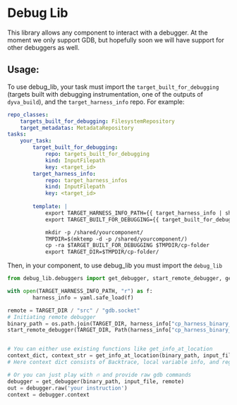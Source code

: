 # Debug Lib


This library allows any component to interact with a debugger. At the moment we only support GDB, but hopefully soon we will have support for other debuggers as well.

## Usage:
To use debug_lib, your task must import the `target_built_for_debugging` (targets built with debugging instrumentation, one of the outputs of `dyva_build`), and the `target_harness_info` repo. For example:

``` yaml
repo_classes:
    targets_built_for_debugging: FilesystemRepository
    target_metadatas: MetadataRepository
tasks:
    your_task:
        target_built_for_debugging:
            repo: targets_built_for_debugging
            kind: InputFilepath
            key: <target_id>
        target_harness_info:
            repo: target_harness_infos
            kind: InputFilepath
            key: <target_id>
        
        template: |
            export TARGET_HARNESS_INFO_PATH={{ target_harness_info | shquote }}
            export TARGET_BUILT_FOR_DEBUGGING={{ target_built_for_debugging | shquote }}

            mkdir -p /shared/yourcomponent/
            TMPDIR=$(mktemp -d -p /shared/yourcomponent/)
            cp -ra $TARGET_BUILT_FOR_DEBUGGING $TMPDIR/cp-folder
            export TARGET_DIR=$TMPDIR/cp-folder/
```

Then, in your component, to use debug_lib you must import the `debug_lib`


``` python
from debug_lib.debuggers import get_debugger, start_remote_debugger, get_info_at_location

with open(TARGET_HARNESS_INFO_PATH, "r") as f:
        harness_info = yaml.safe_load(f)

remote = TARGET_DIR / "src" / "gdb.socket"
# Initiating remote debugger
binary_path = os.path.join(TARGET_DIR, harness_info["cp_harness_binary_path"])
start_remote_debugger(TARGET_DIR, Path(harness_info["cp_harness_binary_path"]), harness_info["cp_harness_name"])


# You can either use existing functions like get_info_at_location
context_dict, context_str = get_info_at_location(binary_path, input_file, remote: str, src_file_name: str, line_number: int, target_dir)
# Here context dict consists of Backtrace, local variable info, and registers info at the given src_file_name, line_number location

# Or you can just play with 🔥 and provide raw gdb commands
debugger = get_debugger(binary_path, input_file, remote)
out = debugger.raw('your instruction')
context = debugger.context

```
